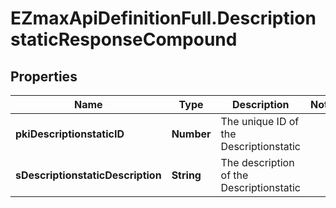 # EZmaxApiDefinitionFull.DescriptionstaticResponseCompound

## Properties

Name | Type | Description | Notes
------------ | ------------- | ------------- | -------------
**pkiDescriptionstaticID** | **Number** | The unique ID of the Descriptionstatic | 
**sDescriptionstaticDescription** | **String** | The description of the Descriptionstatic | 


